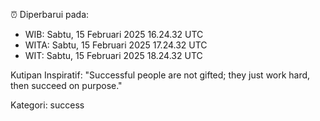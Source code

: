 ⏰ Diperbarui pada:
- WIB: Sabtu, 15 Februari 2025 16.24.32 UTC
- WITA: Sabtu, 15 Februari 2025 17.24.32 UTC
- WIT: Sabtu, 15 Februari 2025 18.24.32 UTC

Kutipan Inspiratif:
"Successful people are not gifted; they just work hard, then succeed on purpose."


Kategori: success

